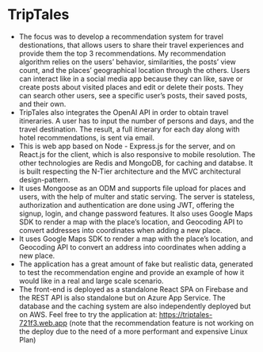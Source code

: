 # TripTales
- The focus was to develop a recommendation system for travel destionations, that allows users to share their travel experiences and provide them the top 3 recommendations. My recommendation algorithm relies on the users’ behavior, similarities, the posts’ view count, and the places’ geographical location through the others. Users can interact like in a social media app because they can like, save or create posts about visited places and edit or delete their posts. They can search other users, see a specific user’s posts, their saved posts, and their own.
- TripTales also integrates the OpenAI API in order to obtain travel itineraries. A user has to input the number of persons and days, and the travel destination. The result, a full itinerary for each day along with hotel recommendations, is sent via email.
- This is web app based on Node - Express.js for the server, and on React.js for the client, which is also responsive to mobile resolution. The other technologies are Redis and MongoDB, for caching and databse. It is built respecting the N-Tier architecture and the MVC architectural design-pattern.
- It uses Mongoose as an ODM and supports file upload for places and users, with the help of multer and static serving. The server is stateless, authorization and authentication are done using JWT, offering the signup, login, and change password features. It also uses Google Maps SDK to render a map with the place’s location, and Geocoding API to convert addresses into coordinates when adding a new place.
- It uses Google Maps SDK to render a map with the place’s location, and Geocoding API to convert an address into coordinates when adding a new place.
- The application has a great amount of fake but realistic data, generated to test the recommendation engine and provide an example of how it would like in a real and large scale scenario. 
- The front-end is deployed as a standalone React SPA on Firebase and the REST API is also standalone but on Azure App Service. The database and the caching system are also independently deployed but on AWS. Feel free to try the application at: https://triptales-721f3.web.app (note that the recommendation feature is not working on the deploy due to the need of a more performant and expensive Linux Plan)
